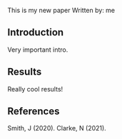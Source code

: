 This is my new paper
Written by: me

## Introduction

Very important intro.

## Results

Really cool results!

## References

Smith, J (2020).
Clarke, N (2021).
